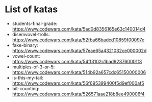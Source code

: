 # List of katas
* students-final-grade: https://www.codewars.com/kata/5ad0d8356165e63c140014d4
* disemvovel-trolls: https://www.codewars.com/kata/52fba66badcd10859f00097e
* fake-binary: https://www.codewars.com/kata/57eae65a4321032ce000002d
* vowel-count: https://www.codewars.com/kata/54ff3102c1bad923760001f3
* multiples-of-3-or-5: https://www.codewars.com/kata/514b92a657cdc65150000006
* is-this-my-tail: https://www.codewars.com/kata/56f695399400f5d9ef000af5
* bit-counting: https://www.codewars.com/kata/526571aae218b8ee490006f4
